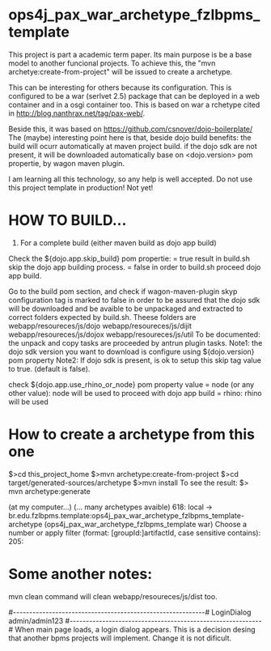 ops4j_pax_war_archetype_fzlbpms_template
========================================

This project is part a academic term paper.
Its main purpose is be a base model to another funcional projects.
To achieve this, the "mvn archetye:create-from-project" will be issued to create a archetype.

This can be interesting for others because its configuration.
This is configured to be a war (serlvet 2.5) package that can be deployed in a web container and in a osgi container too.
This is based on war a rchetype cited in http://blog.nanthrax.net/tag/pax-web/.

Beside this, it was based on https://github.com/csnover/dojo-boilerplate/
The (maybe) interesting point here is that, beside dojo build benefits:
the build will ocurr automatically at maven project build.
if the dojo sdk are not present, it will be downloaded automatically base on <dojo.version> pom propertie, by wagon maven plugin.

I am learning all this technology, so any help is well accepted.
Do not use this project template in production! Not yet!



HOW TO BUILD...
========================================

1) For a complete build (either maven build as dojo app build)

Check the ${dojo.app.skip_build} pom propertie:
 = true result in build.sh skip the dojo app building process.
 = false in order to build.sh proceed dojo app build.


Go to the build pom section, and check if
wagon-maven-plugin skyp configuration tag is marked to false in order to be assured that the
dojo sdk will be downloaded and be avaible to be unpackaged and extracted to correct
folders expected by build.sh. Theese folders are 
	webapp/resoureces/js/dojo
	webapp/resoureces/js/dijit
	webapp/resoureces/js/dojox
	webapp/resoureces/js/util
	To be documented: the unpack and copy tasks are proceeded by antrun plugin tasks.
	Note1: the dojo sdk version you want to download is configure using ${dojo.version} pom property 
	Note2: If dojo sdk is present, is ok to setup this skip tag value to true. (default is false).
	
	
	
check ${dojo.app.use_rhino_or_node} pom property value
 = node (or any other value): node will be used to proceed with dojo app build
 = rhino: rhino will be used
 
How to create a archetype from this one
========================================
$>cd this_project_home
$>mvn archetype:create-from-project
$>cd target/generated-sources/archetype
$>mvn install
To see the result:
$> mvn archetype:generate 

(at my computer...)
(... many archetypes avaible)
618: local -> br.edu.fzlbpms.template:ops4j_pax_war_archetype_fzlbpms_template-archetype (ops4j_pax_war_archetype_fzlbpms_template war)
Choose a number or apply filter (format: [groupId:]artifactId, case sensitive contains): 205: 


 
Some another notes:
========================================
mvn clean command will clean  webapp/resoureces/js/dist too.



#-----------------------------------------------------------#
LoginDialog admin/admin123 
#-----------------------------------------------------------#
When main page loads, a login dialog appears.
This is a decision desing that another bpms projects will implement.
Change it is not dificult.




 

